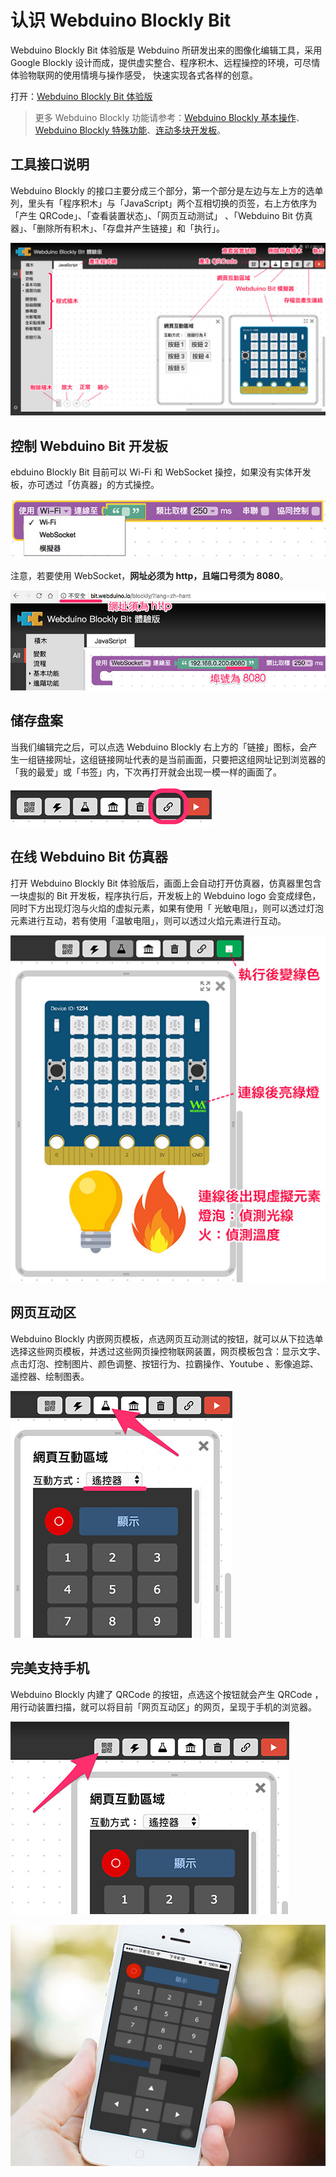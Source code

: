 # 认识 Webduino Blockly Bit

Webduino Blockly Bit 体验版是 Webduino 所研发出来的图像化编辑工具，采用 Google Blockly 设计而成，提供虚实整合、程序积木、远程操控的环境，可尽情体验物联网的使用情境与操作感受， 快速实现各式各样的创意。

打开：[Webduino Blockly Bit 体验版](https://webduino.com.cn/link.html?lang=zh-hans&type=blockly)

> 更多 Webduino Blockly 功能请参考：[Webduino Blockly 基本操作](https://tutorials.webduino.io/zh-tw/docs/basic/blockly/blockly-tutorial-01.html)、[Webduino Blockly 特殊功能](https://tutorials.webduino.io/zh-tw/docs/basic/blockly/blockly-tutorial-02.html)、[连动多块开发板](https://tutorials.webduino.io/zh-tw/docs/basic/blockly/multi-board.html)。

## 工具接口说明

Webduino Blockly 的接口主要分成三个部分，第一个部分是左边与左上方的选单列，里头有「程序积木」与「JavaScript」两个互相切换的页签，右上方依序为「产生 QRCode」、「查看装置状态」、「网页互动测试」 、「Webduino Bit 仿真器」、「删除所有积木」、「存盘并产生链接」和「执行」。

![](img/tutorials/zh_cn/blockly-01.jpg)

## 控制 Webduino Bit 开发板

ebduino Blockly Bit 目前可以 Wi-Fi 和 WebSocket 操控，如果没有实体开发板，亦可透过「仿真器」的方式操控。

![](img/tutorials/zh_cn/blockly-02.jpg)

注意，若要使用 WebSocket，**网址必须为 http，且端口号须为 8080**。

![](img/tutorials/zh_cn/blockly-08.jpg)

## 储存盘案

当我们编辑完之后，可以点选 Webduino Blockly 右上方的「链接」图标，会产生一组链接网址，这组链接网址代表的是当前画面，只要把这组网址记到浏览器的「我的最爱」或「书签」内，下次再打开就会出现一模一样的画面了。

![](img/tutorials/zh_cn/blockly-07.jpg)

## 在线 Webduino Bit 仿真器

打开 Webduino Blockly Bit 体验版后，画面上会自动打开仿真器，仿真器里包含一块虚拟的 Bit 开发板，程序执行后，开发板上的 Webduino logo 会变成绿色，同时下方出现灯泡与火焰的虚拟元素，如果有使用「 光敏电阻」，则可以透过灯泡元素进行互动，若有使用「温敏电阻」，则可以透过火焰元素进行互动。

![](img/tutorials/zh_cn/blockly-03.jpg)

## 网页互动区

Webduino Blockly 内嵌网页模板，点选网页互动测试的按钮，就可以从下拉选单选择这些网页模板，并透过这些网页操控物联网装置，网页模板包含：显示文字、点击灯泡、控制图片、颜色调整、按钮行为、拉霸操作、Youtube 、影像追踪、遥控器、绘制图表。

![](img/tutorials/zh_cn/blockly-04.jpg)

## 完美支持手机

Webduino Blockly 内建了 QRCode 的按钮，点选这个按钮就会产生 QRCode ，用行动装置扫描，就可以将目前「网页互动区」的网页，呈现于手机的浏览器。

![](img/tutorials/zh_cn/blockly-05.jpg)

![](img/tutorials/zh_cn/blockly-06.jpg)